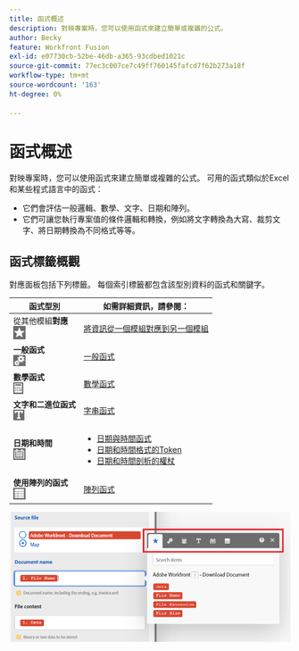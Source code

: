 ```yaml
---
title: 函式概述
description: 對映專案時，您可以使用函式來建立簡單或複雜的公式。
author: Becky
feature: Workfront Fusion
exl-id: e07730cb-52be-46db-a365-93cdbed1021c
source-git-commit: 77ec3c007ce7c49ff760145fafcd7f62b273a18f
workflow-type: tm+mt
source-wordcount: '163'
ht-degree: 0%

---
```


# 函式概述

對映專案時，您可以使用函式來建立簡單或複雜的公式。 可用的函式類似於Excel和某些程式語言中的函式：

* 它們會評估一般邏輯、數學、文字、日期和陣列。
* 它們可讓您執行專案值的條件邏輯和轉換，例如將文字轉換為大寫、裁剪文字、將日期轉換為不同格式等等。

## 函式標籤概觀

對應面板包括下列標籤。 每個索引標籤都包含該型別資料的函式和關鍵字。

| 函式型別 | 如需詳細資訊，請參閱： |
|---|---|
| 從其他模組&#x200B;**對應**<br>![](assets/toolbar-icon-functions-you-map-from-other-modules.png) | [將資訊從一個模組對應到另一個模組](/help/workfront-fusion/create-scenarios/map-data/map-data-from-one-to-another.md) |
| **一般函式**<br>![](assets/toolbar-icon-general-function.png) | [一般函式](/help/workfront-fusion/references/mapping-panel/functions/general-functions.md) |
| **數學函式**<br>![](assets/toolbar-icon-math-functions.png) | [數學函式](/help/workfront-fusion/references/mapping-panel/functions/math-functions.md) |
| **文字和二進位函式**<br>![](assets/toolbar-icon-text&binary-functions.png) | [字串函式](/help/workfront-fusion/references/mapping-panel/functions/string-functions.md) |
| **日期和時間** <br> ![](assets/toolbar-icon-date&time-functions.png) | <ul><li>[日期與時間函式](/help/workfront-fusion/references/mapping-panel/functions/date-and-time-functions.md)</li><li>[日期和時間格式的Token](/help/workfront-fusion/references/mapping-panel/functions/tokens-for-date-and-time-formatting.md)</li><li> [日期和時間剖析的權杖](/help/workfront-fusion/references/mapping-panel/functions/tokens-for-date-and-time-parsing.md)</li></ul> |
| **使用陣列的函式**<br> ![](assets/toolbar-icon-functions-for-arrays.png) | [陣列函式](/help/workfront-fusion/references/mapping-panel/functions/array-functions.md) |

![](assets/functions-toolbar-350x189.png)
